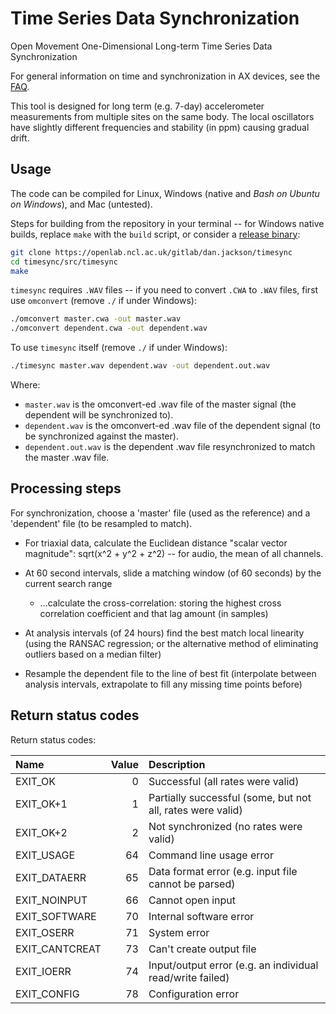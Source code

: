 # Time Series Data Synchronization

Open Movement One-Dimensional Long-term Time Series Data Synchronization

For general information on time and synchronization in AX devices, see the [FAQ](https://github.com/digitalinteraction/openmovement/blob/master/Docs/ax3/ax3-faq.md#synchronizing-data-between-devices-or-with-other-devices).

This tool is designed for long term (e.g. 7-day) accelerometer measurements from multiple sites on the same body.  The local oscillators have slightly different frequencies and stability (in ppm) causing gradual drift.

## Usage

The code can be compiled for Linux, Windows (native and *Bash on Ubuntu on Windows*), and Mac (untested).  

Steps for building from the repository in your terminal -- for Windows native builds, replace `make` with the `build` script, or consider a [release binary](https://github.com/digitalinteraction/timesync/releases/):

```bash
git clone https://openlab.ncl.ac.uk/gitlab/dan.jackson/timesync
cd timesync/src/timesync
make
```

<!--
Alternatively, on Linux or Mac (*XCode* required), you can use this single line command to build a `timesync` binary in the current directory:

```bash
mkdir timesync.build; curl https://openlab.ncl.ac.uk/gitlab/dan.jackson/timesync/repository/master/archive.zip -o timesync.build/archive.zip; unzip timesync.build/archive.zip -d timesync.build; make -C timesync.build/timesync-*/src/timesync && cp timesync.build/timesync-*/src/timesync/timesync .
```
-->

`timesync` requires `.WAV` files -- if you need to convert `.CWA` to `.WAV` files, first use `omconvert` (remove `./` if under Windows):

```bash
./omconvert master.cwa -out master.wav
./omconvert dependent.cwa -out dependent.wav
```

To use `timesync` itself (remove `./` if under Windows):

```bash
./timesync master.wav dependent.wav -out dependent.out.wav
```

Where:
* `master.wav` is the omconvert-ed .wav file of the master signal (the dependent will be synchronized to).
* `dependent.wav` is the omconvert-ed .wav file of the dependent signal (to be synchronized against the master).
* `dependent.out.wav` is the dependent .wav file resynchronized to match the master .wav file.


## Processing steps

For synchronization, choose a 'master' file (used as the reference) and a 'dependent' file (to be resampled to match).

* For triaxial data, calculate the Euclidean distance "scalar vector magnitude": sqrt(x^2 + y^2 + z^2) -- for audio, the mean of all channels.

* At 60 second intervals, slide a matching window (of 60 seconds) by the current search range

  * ...calculate the cross-correlation: storing the highest cross correlation coefficient and that lag amount (in samples)

* At analysis intervals (of 24 hours) find the best match local linearity (using the RANSAC regression; or the alternative method of eliminating outliers based on a median filter)

* Resample the dependent file to the line of best fit (interpolate between analysis intervals, extrapolate to fill any missing time points before)


## Return status codes

Return status codes:

| Name            | Value | Description                                                |
|:----------------|------:|:-----------------------------------------------------------|
| EXIT_OK         |     0 | Successful (all rates were valid)                          |
| EXIT_OK+1       |     1 | Partially successful (some, but not all, rates were valid) |
| EXIT_OK+2       |     2 | Not synchronized (no rates were valid)                     |
| EXIT_USAGE      |    64 | Command line usage error                                   |
| EXIT_DATAERR    |    65 | Data format error (e.g. input file cannot be parsed)       |
| EXIT_NOINPUT    |    66 | Cannot open input                                          |
| EXIT_SOFTWARE   |    70 | Internal software error                                    |
| EXIT_OSERR      |    71 | System error                                               |
| EXIT_CANTCREAT  |    73 | Can't create output file                                   |
| EXIT_IOERR      |    74 | Input/output error (e.g. an individual read/write failed)  |
| EXIT_CONFIG     |    78 | Configuration error                                        |


<!--
The minute-by-minute maximum correlation between the input files is calculated, with the lag: the time difference for that maximum correlation.  

For every 24-hour interval, a RANSAC regression is applied to find the best linear fit for clock offset and drift, but this is only valid when the conditions are met: at least 2% (analysisMinimumPointsProportion) of epochs must be considered then, based on the linear fit, at least 10% (analysisMinimumRangeProportion) of the points must be within range, where the range is defined as within 100ms (analysisMaxTime) of the line of best fit.

A return status of "2" means that none of these analyses produced a result that satisfied these conditions.  In other words, based on these parameters, it could not correct for clock offset or drift.
-->
